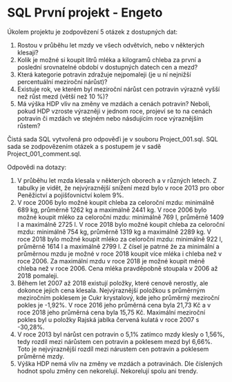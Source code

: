 SQL První projekt - Engeto
===

Úkolem projektu je zodpovězení 5 otázek z dostupných dat:
1) Rostou v průběhu let mzdy ve všech odvětvích, nebo v některých klesají?
2) Kolik je možné si koupit litrů mléka a kilogramů chleba za první a poslední srovnatelné období v dostupných datech cen a mezd?
3) Která kategorie potravin zdražuje nejpomaleji (je u ní nejnižší percentuální meziroční nárůst)?
4) Existuje rok, ve kterém byl meziroční nárůst cen potravin výrazně vyšší než růst mezd (větší než 10 %)?
5) Má výška HDP vliv na změny ve mzdách a cenách potravin? Neboli, pokud HDP vzroste výrazněji v jednom roce, projeví se to na cenách potravin či mzdách ve stejném nebo násdujícím roce výraznějším růstem?

Čistá sada SQL vytvořená pro odpověďi je v souboru Project_001.sql.
SQL sada se zodpovězením otázek a s postupem je v sadě Project_001_comment.sql.

Odpovědi na dotazy:
1) V průběhu let mzda klesala v některých oborech a v různých letech. Z tabulky je vidět, že nejvýraznější snížení mezd bylo v roce 2013
pro obor Peněžictví a pojišťovnictví kolem 9%.
2) V roce 2006 bylo možné koupit chleba za celoroční mzdu: minimálně 689 kg, průměrně 1262 kg a maximálně 2441 kg.
V roce 2006 bylo možné koupit mléko za celoroční mzdu: minimálně 769 l, průměrně 1409 l a maximálně 2725 l.
V roce 2018 bylo možné koupit chleba za celoroční mzdu: minimálně 754 kg, průměrně 1319 kg a maximálně 2289 kg.
V roce 2018 bylo možné koupit mléko za celoroční mzdu: minimálně 922 l, průměrně 1614 l a maximálně 2799 l.
Z čísel je patrné že za minimální a průměrnou mzdu je možné v roce 2018 koupit více mléka i chleba než v roce 2006.
Za maximální mzdu v roce 2018 je možné koupit méně chleba než v roce 2006. Cena mléka pravděpobně stoupala v 2006 až 2018 pomaleji.
3) Během let 2007 až 2018 existují položky, které cenově nerostly, ale dokonce jejich cena klesala.
Nejvýraznější položkou s průměrným meziročním poklesem je Cukr krystalový, kde jeho průměrný meziroční pokles je -1,92%.
V roce 2016 jeho průměrná cena byla 21,73 Kč a v roce 2018 jeho průměrná cena byla 15,75 Kč.
Maximální meziroční pokles byl u položky Rajská jablka červená kulatá v roce 2007 s -30,28%.
4) V roce 2013 byl nárůst cen potravin o 5,1% zatímco mzdy klesly o 1,56%, tedy rozdíl mezi nárůstem cen potravin a poklesem mezd byl 6,66%.
Toto je nejvýraznější rozdíl mezi nárustem cen potravin a poklesem průměrné mzdy.
5) Výška HDP nemá vliv na změny ve mzdách a potravinách. Dle číslených hodnot spolu změny cen nekorelují. Nekorelují spolu ani trendy.